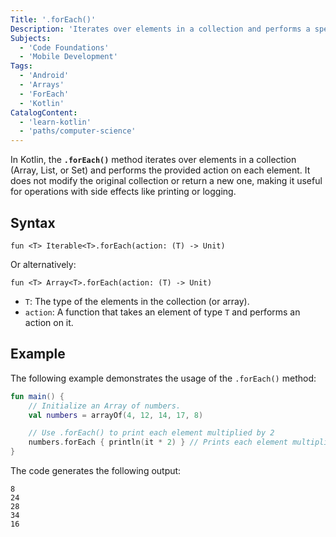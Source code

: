 ```yaml
---
Title: '.forEach()'
Description: 'Iterates over elements in a collection and performs a specified action on each element, without producing a new collection.'
Subjects:
  - 'Code Foundations'
  - 'Mobile Development'
Tags:
  - 'Android'
  - 'Arrays'
  - 'ForEach'
  - 'Kotlin'
CatalogContent:
  - 'learn-kotlin'
  - 'paths/computer-science'
---
```


In Kotlin, the **`.forEach()`** method iterates over elements in a collection (Array, List, or Set) and performs the provided action on each element. It does not modify the original collection or return a new one, making it useful for operations with side effects like printing or logging.

## Syntax

```pseudo
fun <T> Iterable<T>.forEach(action: (T) -> Unit)
```

Or alternatively:

```pseudo
fun <T> Array<T>.forEach(action: (T) -> Unit)
```

- `T`: The type of the elements in the collection (or array).
- `action`: A function that takes an element of type `T` and performs an action on it.

## Example

The following example demonstrates the usage of the `.forEach()` method:

```kotlin
fun main() {
    // Initialize an Array of numbers.
    val numbers = arrayOf(4, 12, 14, 17, 8)

    // Use .forEach() to print each element multiplied by 2
    numbers.forEach { println(it * 2) } // Prints each element multiplied by 2
}
```

The code generates the following output:

```shell
8
24
28
34
16
```
